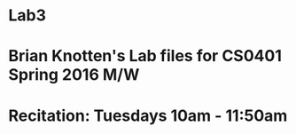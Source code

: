 # Lab3
# Brian Knotten's Lab files for CS0401 Spring 2016 M/W
# Recitation: Tuesdays 10am - 11:50am
